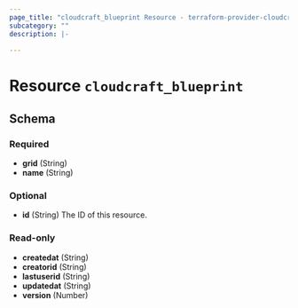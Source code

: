 ```yaml
---
page_title: "cloudcraft_blueprint Resource - terraform-provider-cloudcraft"
subcategory: ""
description: |-
  
---
```


# Resource `cloudcraft_blueprint`





## Schema

### Required

- **grid** (String)
- **name** (String)

### Optional

- **id** (String) The ID of this resource.

### Read-only

- **createdat** (String)
- **creatorid** (String)
- **lastuserid** (String)
- **updatedat** (String)
- **version** (Number)


